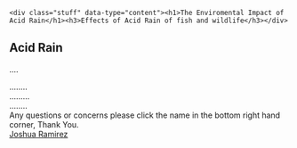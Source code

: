 <body>
<html>

<div class="container">
  <section>
    <div class="image" data-type="background" data-speed="2"></div>
	  
	<div class="stuff" data-type="content"><h1>The Enviromental Impact of Acid Rain</h1><h3>Effects of Acid Rain of fish and wildlife</h3></div>
  </section>
		
<section>
    <div class="image" data-type="background" data-speed="7"></div>
    <div class="stuff" data-type="content"><h2>Acid Rain</h2><p>....</p></div>
  </section>

  <section>
    <div class="image" data-type="background" data-speed="6"></div>
    <div class="stuff" data-type="content">........</div>
  </section>

  <section>
    <div class="image" data-type="background" data-speed="5"></div>
    <div class="stuff" data-type="content">.........</div>
  </section>

  <section>
    <div class="image" data-type="background" data-speed="3"></div>
    <div class="stuff" data-type="content">........</div>
  </section>

  <section>
    <div class="image" data-type="background" data-speed="3"></div>
    <div class="stuff" data-type="content">Any questions or concerns please click the name in the bottom right hand corner, Thank You.</div>
  </section>
</div>

<div class="at-gmail"><a href="mailto:ramirez.joshua217@gmail.com" target="_blank">Joshua Ramirez</a></div>

</body>
</html>
<style>
  
@import "compass/css3";

@import url(https://fonts.googleapis.com/css?family=Open+Sans:400,300,700,600);

html, body {
  background-color: #2c3e50;
  font-family: 'Open Sans', sans-serif; 
}

.container {
  display: flex;
  align-content: center;
  align-items: center;
  flex-direction: column; 
  flex-wrap: nowrap;
  height: 100%;
  justify-content: space-around;
  position: relative;
  width: 100%; 

  section {
    width: 100%;
    height: 100vh;
    flex: 1;
    display: flex;
    text-align: center;
    position: relative;
    overflow: hidden;
    background-color: #000;

    &:nth-child(1) {
      .image {
        background-image: url(https://i.postimg.cc/tgMhTBgF/download.jpgiq=100&fm=jpg&w=1000);
      }
    }

    &:nth-child(2) {
      .image {
        background-image: url(https://i.postimg.cc/tC06Z1Nn/acd.jpgiq=100&fm=jpg&w=1000);
      }
    }

    &:nth-child(3) {
      .image {
        background-image: url(https://i.postimg.cc/prs37NZg/forest.jpg);
      }
    }

    &:nth-child(4) {
      .image {
        background-image: url(https://i.postimg.cc/MG4L1bT8/rain.jpgiq=100&fm=jpg&w=1000);
      }
    }

    &:nth-child(5) {
      .image {
        background-image: url(https://i.postimg.cc/C1qtFPgQ/water.jpgiq=100&fm=jpg&w=1000);
      }
    }

    &:nth-child(6) {
      .image {
        background-image: url(https://i.postimg.cc/L6nPhr75/weather.jpgiq=100&fm=jpg&w=1000);
      }
    }

    .image {
      background-attachment: fixed; 
      background-size: cover;
      //background-repeat: no-repeat;
      width: 100%;
      height: 100%;
      position: absolute;
      z-index: 500;
      opacity: 0.4;
    }

    .stuff {
      display: flex;
      flex-direction: column;
      flex-wrap: nowrap;
      height: 100%;
      width: 100%;
      max-width: 70%;
      justify-content: center;
      text-align: center;
      z-index: 1000;
      color: #e67e22;
      margin: 0 auto;
      font-size: 26px;
      position: relative;

      h2 {
        margin: 0px;
      }
      &:before, &:after {
        width: 100%;
        height: 1px;
        display: block;
        background-color: #d35400;
        content: "";
        margin: 30px 0;
      }
    }
  }
}

.at-gmail {
  position: fixed;
  right: 20px;
  bottom: 20px;
  color: #f1c40f;
  z-index: 5000;
  &:visited {
    color: #f1c40f;
  }
}

a {
  color: inherit;
  &:hover,
  &:focus {
    color: inherit;
    text-decoration: underline;
  }
  text-decoration: none;
}

</style>
<script>

// makes the parallax elements
function parallaxIt() {
  // create variables
  var $fwindow = $(window);
  var scrollTop = window.pageYOffset || document.documentElement.scrollTop;

  var $contents = [];
  var $backgrounds = [];

  // for each of content parallax element
  $('[data-type="content"]').each(function(index, e) {
    var $contentObj = $(this);

    $contentObj.__speed = ($contentObj.data('speed') || 1);
    $contentObj.__fgOffset = $contentObj.offset().top;
    $contents.push($contentObj);
  });

  // for each of background parallax element
  $('[data-type="background"]').each(function() {
    var $backgroundObj = $(this);

    $backgroundObj.__speed = ($backgroundObj.data('speed') || 1);
    $backgroundObj.__fgOffset = $backgroundObj.offset().top;
    $backgrounds.push($backgroundObj);
  });

  // update positions
  $fwindow.on('scroll resize', function() {
    scrollTop = window.pageYOffset || document.documentElement.scrollTop;

    $contents.forEach(function($contentObj) {
      var yPos = $contentObj.__fgOffset - scrollTop / $contentObj.__speed;

      $contentObj.css('top', yPos);
    })

    $backgrounds.forEach(function($backgroundObj) {
      var yPos = -((scrollTop - $backgroundObj.__fgOffset) / $backgroundObj.__speed);

      $backgroundObj.css({
        backgroundPosition: '50% ' + yPos + 'px'
      });
    });
  });

  // triggers winodw scroll for refresh
  $fwindow.trigger('scroll');
};

parallaxIt();

</script>

